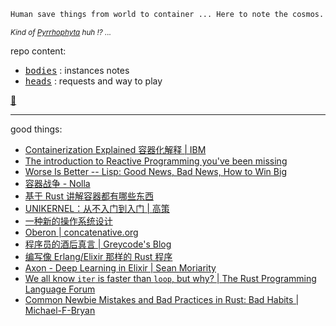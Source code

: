 
~~~ md
Human save things from world to container ... Here to note the cosmos. 🐌🐘
~~~

<sup>*Kind of [Pyrrhophyta](https://en.wikipedia.org/wiki/Pyrrhophyta "甲藻虫") huh !? ...*</sup>

repo content: 

- <kbd>[bodies](./praxis-notes)</kbd> : instances notes
- <kbd>[heads](./play-demos)</kbd> : requests and way to play

[👻](./praxis-notes/container-note)

--------

good things: 

- [Containerization Explained 容器化解释 | IBM](https://www.ibm.com/topics/containerization)
- [The introduction to Reactive Programming you've been missing](https://gist.github.com/staltz/868e7e9bc2a7b8c1f754)
- [Worse Is Better -- Lisp: Good News, Bad News, How to Win Big](https://dreamsongs.com/WIB.html)
- [容器战争 - Nolla](https://cmgs.me/life/container-war)
- [基于 Rust 讲解容器都有哪些东西](https://litchipi.github.io/series/container_in_rust)
- [UNIKERNEL：从不入门到入门 | 高策](https://gaocegege.com/Blog/%E5%AE%89%E5%88%A9/unikernel-book)
- [一种新的操作系统设计](https://www.yinwang.org/blog-cn/2013/04/14/os-design)
- [Oberon | concatenative.org](https://concatenative.org/wiki/view/Oberon)
- [程序员的酒后真言 | Greycode's Blog](https://greycode.top/posts/a98d5ec3509f483e80919ca2e09bda1b/)
- [编写像 Erlang/Elixir 那样的 Rust 程序](https://lunatic.solutions/blog/writing-rust-the-elixir-way/)
- [Axon - Deep Learning in Elixir | Sean Moriarity](https://seanmoriarity.com/2021/04/08/axon-deep-learning-in-elixir/)
- [We all know `iter` is faster than `loop`, but why? | The Rust Programming Language Forum](https://users.rust-lang.org/t/we-all-know-iter-is-faster-than-loop-but-why)
- [Common Newbie Mistakes and Bad Practices in Rust: Bad Habits | Michael-F-Bryan](https://adventures.michaelfbryan.com/posts/rust-best-practices/bad-habits)
